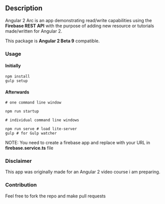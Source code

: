 ## Description

Angular 2 Arc is an app demonstrating read/write capabilities using the **Firebase REST API** with the purpose of adding new resource or tutorials made/written for Angular 2.

This package is **Angular 2 Beta 9** compatible.

### Usage

#### Initially
```
npm install
gulp setup

```

#### Afterwards

```
# one command line window

npm run startup

# individual command line windows

npm run serve # load lite-server
gulp # for Gulp watcher
```

NOTE: You need to create a firebase app and replace with your URL in **firebase.service.ts** file

### Disclaimer

This app was originally made for an Angular 2 video course i am preparing.

### Contribution

Feel free to fork the repo and make pull requests
